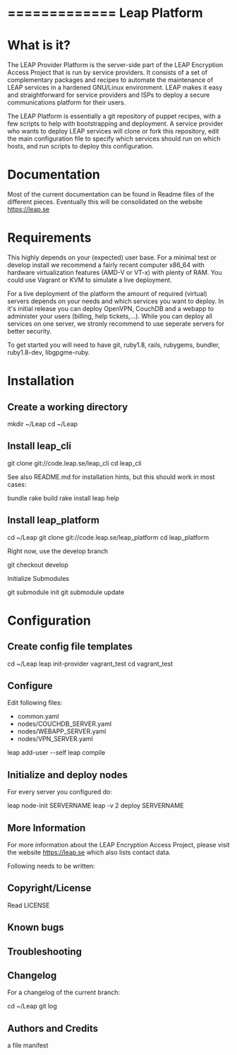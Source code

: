 =============
Leap Platform
=============

What is it?
===========

The LEAP Provider Platform is the server-side part of the LEAP Encryption Access Project that is run by service providers. It consists of a set of complementary packages and recipes to automate the maintenance of LEAP services in a hardened GNU/Linux environment. LEAP makes it easy and straightforward for service providers and ISPs to deploy a secure communications platform for their users.

The LEAP Platform is essentially a git repository of puppet recipes, with a few scripts to help with bootstrapping and deployment. A service provider who wants to deploy LEAP services will clone or fork this repository, edit the main configuration file to specify which services should run on which hosts, and run scripts to deploy this configuration.

Documentation
=============

Most of the current documentation can be found in Readme files of the different pieces. Eventually this will be consolidated on the website https://leap.se

Requirements
============

This highly depends on your (expected) user base. 
For a minimal test or develop install we recommend a fairly recent computer x86_64 with hardware virtualization features (AMD-V or VT-x) with plenty of RAM. You could use Vagrant or KVM to simulate a live deployment.

For a live deployment of the platform the amount of required (virtual) servers depends on your needs and which services you want to deploy. 
In it's initial release you can deploy OpenVPN, CouchDB and a webapp to administer your users (billing, help tickets,...).
While you can deploy all services on one server, we stronly recommend to use seperate servers for better security.

To get started you will need to have git, ruby1.8, rails, rubygems, bundler, ruby1.8-dev, libgpgme-ruby. 


Installation
============

Create a working directory
--------------------------

  mkdir ~/Leap
  cd ~/Leap 

Install leap_cli
----------------

  git clone git://code.leap.se/leap_cli
  cd leap_cli

See also README.md for installation hints, but this should work in most cases:

  bundle
  rake build
  rake install
  leap help

Install leap_platform
---------------------

  cd ~/Leap
  git clone git://code.leap.se/leap_platform
  cd leap_platform
  
Right now, use the develop branch

  git checkout develop

Initialize Submodules

  git submodule init
  git submodule update

Configuration
=============

Create config file templates 
----------------------------

  cd ~/Leap
  leap init-provider vagrant_test
  cd vagrant_test

Configure 
---------

Edit following files: 
  
  * common.yaml
  * nodes/COUCHDB_SERVER.yaml
  * nodes/WEBAPP_SERVER.yaml
  * nodes/VPN_SERVER.yaml
 
  leap add-user --self
  leap compile

Initialize and deploy nodes
---------------------------

For every server you configured do:
  
  leap node-init SERVERNAME
  leap -v 2 deploy SERVERNAME

More Information
----------------
For more information about the LEAP Encryption Access Project, please visit the website https://leap.se which also lists contact data.


Following needs to be written:

Copyright/License
-----------------

Read LICENSE

Known bugs
----------

Troubleshooting
---------------

Changelog
---------

For a changelog of the current branch:

  cd ~/Leap
  git log 

Authors and Credits
------------------

a file manifest

